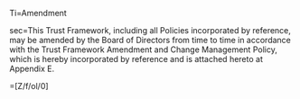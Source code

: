 Ti=Amendment

sec=This Trust Framework, including all Policies incorporated by reference, may be amended by the Board of Directors from time to time in accordance with the Trust Framework Amendment and Change Management Policy, which is hereby incorporated by reference and is attached hereto at Appendix E.

=[Z/f/ol/0]
